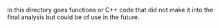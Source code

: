In this directory goes functions or C++ code that did not make it into the final analysis but could be of use in the future.
